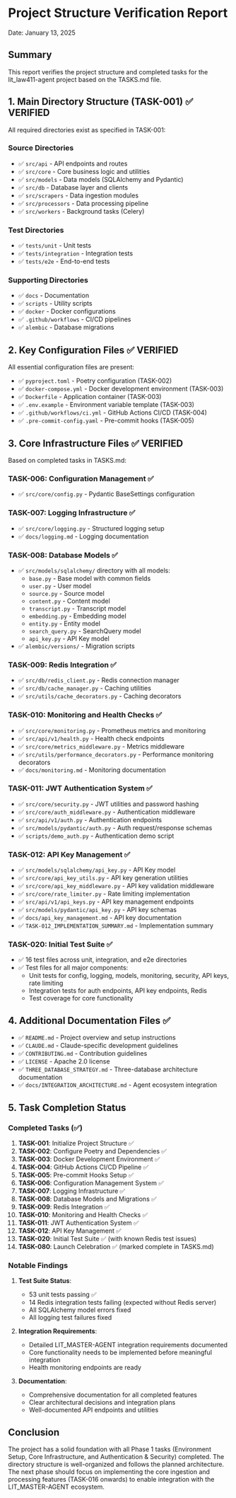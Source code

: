 # Project Structure Verification Report

Date: January 13, 2025

## Summary

This report verifies the project structure and completed tasks for the lit_law411-agent project based on the TASKS.md file.

## 1. Main Directory Structure (TASK-001) ✅ VERIFIED

All required directories exist as specified in TASK-001:

### Source Directories
- ✅ `src/api` - API endpoints and routes
- ✅ `src/core` - Core business logic and utilities
- ✅ `src/models` - Data models (SQLAlchemy and Pydantic)
- ✅ `src/db` - Database layer and clients
- ✅ `src/scrapers` - Data ingestion modules
- ✅ `src/processors` - Data processing pipeline
- ✅ `src/workers` - Background tasks (Celery)

### Test Directories
- ✅ `tests/unit` - Unit tests
- ✅ `tests/integration` - Integration tests
- ✅ `tests/e2e` - End-to-end tests

### Supporting Directories
- ✅ `docs` - Documentation
- ✅ `scripts` - Utility scripts
- ✅ `docker` - Docker configurations
- ✅ `.github/workflows` - CI/CD pipelines
- ✅ `alembic` - Database migrations

## 2. Key Configuration Files ✅ VERIFIED

All essential configuration files are present:

- ✅ `pyproject.toml` - Poetry configuration (TASK-002)
- ✅ `docker-compose.yml` - Docker development environment (TASK-003)
- ✅ `Dockerfile` - Application container (TASK-003)
- ✅ `.env.example` - Environment variable template (TASK-003)
- ✅ `.github/workflows/ci.yml` - GitHub Actions CI/CD (TASK-004)
- ✅ `.pre-commit-config.yaml` - Pre-commit hooks (TASK-005)

## 3. Core Infrastructure Files ✅ VERIFIED

Based on completed tasks in TASKS.md:

### TASK-006: Configuration Management ✅
- ✅ `src/core/config.py` - Pydantic BaseSettings configuration

### TASK-007: Logging Infrastructure ✅
- ✅ `src/core/logging.py` - Structured logging setup
- ✅ `docs/logging.md` - Logging documentation

### TASK-008: Database Models ✅
- ✅ `src/models/sqlalchemy/` directory with all models:
  - `base.py` - Base model with common fields
  - `user.py` - User model
  - `source.py` - Source model
  - `content.py` - Content model
  - `transcript.py` - Transcript model
  - `embedding.py` - Embedding model
  - `entity.py` - Entity model
  - `search_query.py` - SearchQuery model
  - `api_key.py` - API Key model
- ✅ `alembic/versions/` - Migration scripts

### TASK-009: Redis Integration ✅
- ✅ `src/db/redis_client.py` - Redis connection manager
- ✅ `src/db/cache_manager.py` - Caching utilities
- ✅ `src/utils/cache_decorators.py` - Caching decorators

### TASK-010: Monitoring and Health Checks ✅
- ✅ `src/core/monitoring.py` - Prometheus metrics and monitoring
- ✅ `src/api/v1/health.py` - Health check endpoints
- ✅ `src/core/metrics_middleware.py` - Metrics middleware
- ✅ `src/utils/performance_decorators.py` - Performance monitoring decorators
- ✅ `docs/monitoring.md` - Monitoring documentation

### TASK-011: JWT Authentication System ✅
- ✅ `src/core/security.py` - JWT utilities and password hashing
- ✅ `src/core/auth_middleware.py` - Authentication middleware
- ✅ `src/api/v1/auth.py` - Authentication endpoints
- ✅ `src/models/pydantic/auth.py` - Auth request/response schemas
- ✅ `scripts/demo_auth.py` - Authentication demo script

### TASK-012: API Key Management ✅
- ✅ `src/models/sqlalchemy/api_key.py` - API Key model
- ✅ `src/core/api_key_utils.py` - API key generation utilities
- ✅ `src/core/api_key_middleware.py` - API key validation middleware
- ✅ `src/core/rate_limiter.py` - Rate limiting implementation
- ✅ `src/api/v1/api_keys.py` - API key management endpoints
- ✅ `src/models/pydantic/api_key.py` - API key schemas
- ✅ `docs/api_key_management.md` - API key documentation
- ✅ `TASK-012_IMPLEMENTATION_SUMMARY.md` - Implementation summary

### TASK-020: Initial Test Suite ✅
- ✅ 16 test files across unit, integration, and e2e directories
- ✅ Test files for all major components:
  - Unit tests for config, logging, models, monitoring, security, API keys, rate limiting
  - Integration tests for auth endpoints, API key endpoints, Redis
  - Test coverage for core functionality

## 4. Additional Documentation Files ✅

- ✅ `README.md` - Project overview and setup instructions
- ✅ `CLAUDE.md` - Claude-specific development guidelines
- ✅ `CONTRIBUTING.md` - Contribution guidelines
- ✅ `LICENSE` - Apache 2.0 license
- ✅ `THREE_DATABASE_STRATEGY.md` - Three-database architecture documentation
- ✅ `docs/INTEGRATION_ARCHITECTURE.md` - Agent ecosystem integration

## 5. Task Completion Status

### Completed Tasks (✅)
1. **TASK-001**: Initialize Project Structure ✅
2. **TASK-002**: Configure Poetry and Dependencies ✅
3. **TASK-003**: Docker Development Environment ✅
4. **TASK-004**: GitHub Actions CI/CD Pipeline ✅
5. **TASK-005**: Pre-commit Hooks Setup ✅
6. **TASK-006**: Configuration Management System ✅
7. **TASK-007**: Logging Infrastructure ✅
8. **TASK-008**: Database Models and Migrations ✅
9. **TASK-009**: Redis Integration ✅
10. **TASK-010**: Monitoring and Health Checks ✅
11. **TASK-011**: JWT Authentication System ✅
12. **TASK-012**: API Key Management ✅
13. **TASK-020**: Initial Test Suite ✅ (with known Redis test issues)
14. **TASK-080**: Launch Celebration ✅ (marked complete in TASKS.md)

### Notable Findings

1. **Test Suite Status**:
   - 53 unit tests passing ✅
   - 14 Redis integration tests failing (expected without Redis server)
   - All SQLAlchemy model errors fixed
   - All logging test failures fixed

2. **Integration Requirements**:
   - Detailed LIT_MASTER-AGENT integration requirements documented
   - Core functionality needs to be implemented before meaningful integration
   - Health monitoring endpoints are ready

3. **Documentation**:
   - Comprehensive documentation for all completed features
   - Clear architectural decisions and integration plans
   - Well-documented API endpoints and utilities

## Conclusion

The project has a solid foundation with all Phase 1 tasks (Environment Setup, Core Infrastructure, and Authentication & Security) completed. The directory structure is well-organized and follows the planned architecture. The next phase should focus on implementing the core ingestion and processing features (TASK-016 onwards) to enable integration with the LIT_MASTER-AGENT ecosystem.